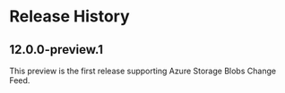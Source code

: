# Release History

## 12.0.0-preview.1
This preview is the first release supporting Azure Storage Blobs Change Feed.